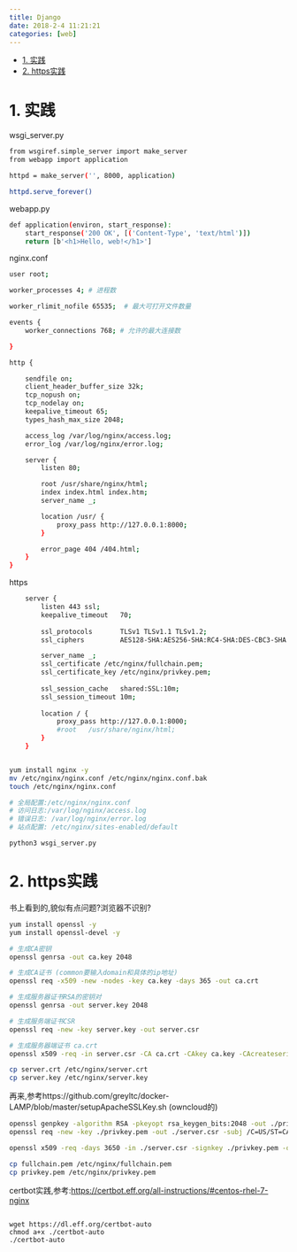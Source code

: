 ```yaml
---
title: Django
date: 2018-2-4 11:21:21
categories: [web]
---
```



<!-- TOC -->

- [1. 实践](#1-实践)
- [2. https实践](#2-https实践)

<!-- /TOC -->


<a id="markdown-1-实践" name="1-实践"></a>
# 1. 实践

wsgi_server.py
```bash
from wsgiref.simple_server import make_server
from webapp import application

httpd = make_server('', 8000, application)

httpd.serve_forever()
```

webapp.py
```bash
def application(environ, start_response):
    start_response('200 OK', [('Content-Type', 'text/html')])
    return [b'<h1>Hello, web!</h1>']
```

nginx.conf
```bash
user root;

worker_processes 4; # 进程数

worker_rlimit_nofile 65535;  # 最大可打开文件数量

events {
    worker_connections 768; # 允许的最大连接数

}

http {

    sendfile on;
    client_header_buffer_size 32k;
    tcp_nopush on;
    tcp_nodelay on;
    keepalive_timeout 65;
    types_hash_max_size 2048;

    access_log /var/log/nginx/access.log;
    error_log /var/log/nginx/error.log;

    server {
        listen 80;

        root /usr/share/nginx/html;
        index index.html index.htm;
        server_name _;

        location /usr/ {
            proxy_pass http://127.0.0.1:8000;
        }

        error_page 404 /404.html;
    }
}
```

https
```bash
    server {
        listen 443 ssl;
        keepalive_timeout   70;
        
        ssl_protocols       TLSv1 TLSv1.1 TLSv1.2;
        ssl_ciphers         AES128-SHA:AES256-SHA:RC4-SHA:DES-CBC3-SHA:RC4-MD5;

        server_name _;
        ssl_certificate /etc/nginx/fullchain.pem;
        ssl_certificate_key /etc/nginx/privkey.pem;
        
        ssl_session_cache   shared:SSL:10m;
        ssl_session_timeout 10m;
        
        location / {
            proxy_pass http://127.0.0.1:8000;
            #root   /usr/share/nginx/html;
        }
    }
```


```bash

yum install nginx -y
mv /etc/nginx/nginx.conf /etc/nginx/nginx.conf.bak
touch /etc/nginx/nginx.conf

# 全局配置:/etc/nginx/nginx.conf
# 访问日志:/var/log/nginx/access.log
# 错误日志: /var/log/nginx/error.log
# 站点配置: /etc/nginx/sites-enabled/default

python3 wsgi_server.py

```

<a id="markdown-2-https实践" name="2-https实践"></a>
# 2. https实践

书上看到的,貌似有点问题?浏览器不识别?
```bash
yum install openssl -y
yum install openssl-devel -y

# 生成CA密钥
openssl genrsa -out ca.key 2048

# 生成CA证书 (common要输入domain和具体的ip地址)
openssl req -x509 -new -nodes -key ca.key -days 365 -out ca.crt

# 生成服务器证书RSA的密钥对
openssl genrsa -out server.key 2048

# 生成服务端证书CSR
openssl req -new -key server.key -out server.csr

# 生成服务器端证书 ca.crt
openssl x509 -req -in server.csr -CA ca.crt -CAkey ca.key -CAcreateserial -out server.crt -days 365

cp server.crt /etc/nginx/server.crt
cp server.key /etc/nginx/server.key
```

再来,参考https://github.com/greyltc/docker-LAMP/blob/master/setupApacheSSLKey.sh (owncloud的)
```bash
openssl genpkey -algorithm RSA -pkeyopt rsa_keygen_bits:2048 -out ./privkey.pem
openssl req -new -key ./privkey.pem -out ./server.csr -subj /C=US/ST=CA/L=CITY/O=ORGANIZATION/OU=UNIT/CN=localhost

openssl x509 -req -days 3650 -in ./server.csr -signkey ./privkey.pem -out ./fullchain.pem

cp fullchain.pem /etc/nginx/fullchain.pem
cp privkey.pem /etc/nginx/privkey.pem
```

certbot实践,参考:https://certbot.eff.org/all-instructions/#centos-rhel-7-nginx
```

wget https://dl.eff.org/certbot-auto
chmod a+x ./certbot-auto
./certbot-auto

```
